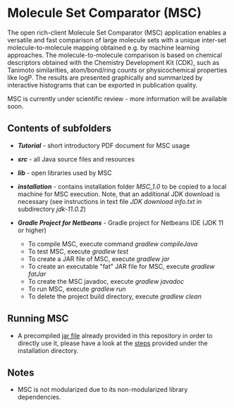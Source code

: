 # Molecule Set Comparator (MSC)
The open rich-client Molecule Set Comparator (MSC) application enables a versatile and fast comparison of large molecule sets with a unique inter-set molecule-to-molecule mapping obtained e.g. by machine learning approaches. The molecule-to-molecule comparison is based on chemical descriptors obtained with the Chemistry Development Kit (CDK), such as Tanimoto similarities, atom/bond/ring counts or physicochemical properties like logP. The results are presented graphically and summarized by interactive histograms that can be exported in publication quality.

MSC is currently under scientific review - more information will be available soon.



## Contents of subfolders

- ***Tutorial*** - short introductory PDF document for MSC usage

- ***src*** - all Java source files and resources

- ***lib*** - open libraries used by MSC

- ***installation*** - contains installation folder *MSC_1.0* to be copied to a local machine for MSC execution. Note, that an additional JDK download is necessary (see instructions in text file *JDK download info.txt* in subdirectory *jdk-11.0.2*)

- ***Gradle Project for Netbeans*** - Gradle project for Netbeans IDE (JDK 11 or higher)
  - To compile MSC, execute command *gradlew compileJava*
  - To test MSC, execute *gradlew test*
  - To create a JAR file of MSC, execute *gradlew jar*
  - To create an executable "fat" JAR file for MSC, execute *gradlew fatJar*
  - To create the MSC javadoc, execute *gradlew javadoc*
  - To run MSC, execute *gradlew run*
  - To delete the project build directory, execute *gradlew clean*

## Running MSC

- A precompiled [jar file](https://github.com/Kohulan/MSC/tree/master/installation/MSC_1.0/lib) already provided in this repository in order to directly use it, please have a look at the [steps](https://github.com/Kohulan/MSC/blob/master/installation/MSC_1.0/README.MD) provided under the installation directory.

## Notes
- MSC is not modularized due to its non-modularized library dependencies.
